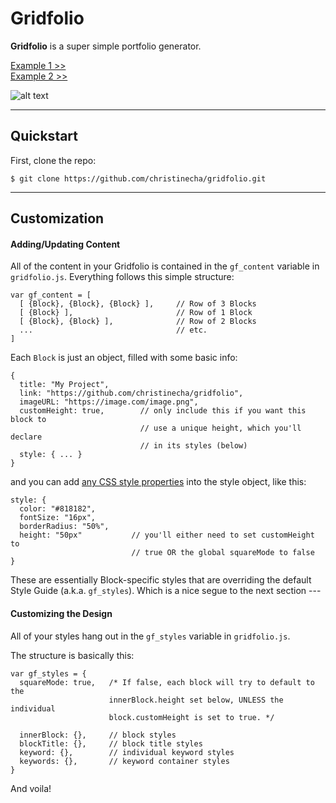 **Gridfolio**
===============

**Gridfolio** is a super simple portfolio generator.

[Example 1 >>](http://christinecha.com/)   
[Example 2 >>](http://christinecha.github.io/gridfolio/)

![alt text](http://christinecha.github.io/gridfolio/assets/demo.png)

-------------

## Quickstart

First, clone the repo:

```
$ git clone https://github.com/christinecha/gridfolio.git
```

-------------

## Customization

#### Adding/Updating Content

All of the content in your Gridfolio is contained in the `gf_content` variable in `gridfolio.js`. Everything follows this simple structure:

```
var gf_content = [
  [ {Block}, {Block}, {Block} ],     // Row of 3 Blocks
  [ {Block} ],                       // Row of 1 Block
  [ {Block}, {Block} ],              // Row of 2 Blocks
  ...                                // etc.
]
```

Each `Block` is just an object, filled with some basic info:

```
{
  title: "My Project",
  link: "https://github.com/christinecha/gridfolio",
  imageURL: "https://image.com/image.png",
  customHeight: true,        // only include this if you want this block to
                             // use a unique height, which you'll declare
                             // in its styles (below)
  style: { ... }
}
```

and you can add [any CSS style properties](https://developer.mozilla.org/en-US/docs/Web/CSS/CSS_Properties_Reference) into the style object, like this:

```
style: {
  color: "#818182",
  fontSize: "16px",
  borderRadius: "50%",
  height: "50px"           // you'll either need to set customHeight to
                           // true OR the global squareMode to false
}
```

These are essentially Block-specific styles that are overriding the default Style Guide (a.k.a. ```gf_styles```). Which is a nice segue to the next section ---



#### Customizing the Design

All of your styles hang out in the `gf_styles` variable in `gridfolio.js`.

The structure is basically this:

```
var gf_styles = {
  squareMode: true,   /* If false, each block will try to default to the
                      innerBlock.height set below, UNLESS the individual
                      block.customHeight is set to true. */

  innerBlock: {},     // block styles
  blockTitle: {},     // block title styles
  keyword: {},        // individual keyword styles
  keywords: {},       // keyword container styles
}
```

And voila!
